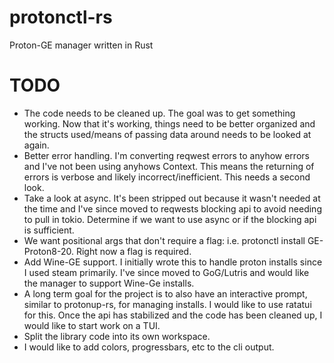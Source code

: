 # protonctl-rs
Proton-GE manager written in Rust

# TODO
* The code needs to be cleaned up. The goal was to get something working. Now that it's working, things need to be better organized and the structs used/means of passing data around needs to be looked at again.
* Better error handling. I'm converting reqwest errors to anyhow errors and I've not been using anyhows Context. This means the returning of errors is verbose and likely incorrect/inefficient. This needs a second look.
* Take a look at async. It's been stripped out because it wasn't needed at the time and I've since moved to reqwests blocking api to avoid needing to pull in tokio. Determine if we want to use async or if the blocking api is sufficient.
* We want positional args that don't require a flag: i.e. protonctl install GE-Proton8-20. Right now a flag is required.
* Add Wine-GE support. I initially wrote this to handle proton installs since I used steam primarily. I've since moved to GoG/Lutris and would like the manager to support Wine-Ge installs.
* A long term goal for the project is to also have an interactive prompt, similar to protonup-rs, for managing installs. I would like to use ratatui for this. Once the api has stabilized and the code has been cleaned up, I would like to start work on a TUI.
* Split the library code into its own workspace.
* I would like to add colors, progressbars, etc to the cli output.
